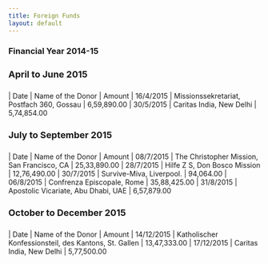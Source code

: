 ```yaml
---
title: Foreign Funds
layout: default
---
```

<style>table{width:100%}h4{font-size:18px}</style>

### Financial Year 2014-15

#### April to June 2015

| Date       | Name of the Donor                                     | Amount
| 16/4/2015  | Missionssekretariat, Postfach 360, Gossau             | 6,59,890.00
| 30/5/2015  | Caritas India, New Delhi                              | 5,74,854.00

#### July to September 2015

| Date       | Name of the Donor                                     | Amount
| 08/7/2015  | The Christopher Mission, San Francisco, CA            | 25,33,890.00
| 28/7/2015  | Hilfe Z S, Don Bosco Mission                          | 12,76,490.00
| 30/7/2015  | Survive-Miva, Liverpool.                              | 94,064.00
| 06/8/2015  | Confrenza Episcopale, Rome                            | 35,88,425.00
| 31/8/2015  | Apostolic Vicariate, Abu Dhabi, UAE                   | 6,57,879.00

#### October to December 2015

| Date       | Name of the Donor                                     | Amount
| 14/12/2015 | Katholischer Konfessionsteil, des Kantons, St. Gallen | 13,47,333.00
| 17/12/2015 | Caritas India, New Delhi                              | 5,77,500.00

